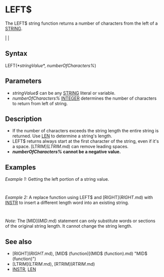 # LEFT$

The LEFT$ string function returns a number of characters from the left of a [STRING](STRING.md).

  

|  |

## Syntax

LEFT$(*stringValue$*, *numberOfCharacters%*)
  

## Parameters

* *stringValue$* can be any [STRING](STRING.md) literal or variable.
* *numberOfCharacters%* [INTEGER](INTEGER.md) determines the number of characters to return from left of string.

  

## Description

* If the number of characters exceeds the string length the entire string is returned. Use [LEN](LEN.md) to determine a string's length.
* LEFT$ returns always start at the first character of the string, even if it's a space. [LTRIM$](LTRIM$.md) can remove leading spaces.
* ***numberOfCharacters%* cannot be a negative value.**

  

## Examples

*Example 1:* Getting the left portion of a string value.

``` name$ = "Tom Williams"  First$ = LEFT$(name$, 3)  PRINT First$  
```

``` Tom  
```

  

*Example 2:* A replace function using LEFT$ and [RIGHT$](RIGHT$.md) with [INSTR](INSTR.md) to insert a different length word into an existing string.

``` text$ = "This is my sentence to change my words." [PRINT](PRINT.md) text$ oldword$ = "my" newword$ = "your"  x = Replace(text$, oldword$, newword$) [IF](IF.md) x [THEN](THEN.md) [PRINT](PRINT.md) text$; x  [END](END.md)  [FUNCTION](FUNCTION.md) Replace (text$, old$, new$) 'can also be used as a [SUB](SUB.md) without the count assignment [DO](DO.md)   find = [INSTR](INSTR.md)(start + 1, text$, old$) 'find location of a word in text   [IF](IF.md) find [THEN](THEN.md)     count = count + 1     first$ = LEFT$(text$, find - 1) 'text before word including spaces     last$ = [RIGHT$](RIGHT$.md)(text$, [LEN](LEN.md)(text$) - (find + [LEN](LEN.md)(old$) - 1)) 'text after word     text$ = first$ + new$ + last$   [END IF](END IF.md)   start = find [LOOP](LOOP.md) [WHILE](WHILE.md) find Replace = count 'function returns the number of replaced words. Comment out in SUB [END FUNCTION](END FUNCTION.md)  
```

``` This is my sentence to change my words. This is your sentence to change your words. 
```

*Note:* The [MID$](MID$.md) statement can only substitute words or sections of the original string length. It cannot change the string length.
  

## See also

* [RIGHT$](RIGHT$.md), [MID$ (function)](MID$ (function).md) "MID$ (function)")
* [LTRIM$](LTRIM$.md), [RTRIM$](RTRIM$.md)
* [INSTR](INSTR.md), [LEN](LEN.md)

  
